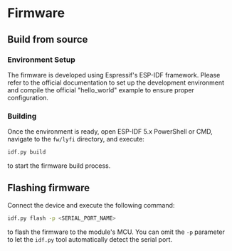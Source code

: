 # Firmware

## Build from source

### Environment Setup

The firmware is developed using Espressif's ESP-IDF framework. Please refer to the official documentation to set up the development environment and compile the official "hello_world" example to ensure proper configuration.

### Building

Once the environment is ready, open ESP-IDF 5.x PowerShell or CMD, navigate to the `fw/lyfi` directory, and execute:
```bash
idf.py build
```
to start the firmware build process.

## Flashing firmware

Connect the device and execute the following command:
```bash
idf.py flash -p <SERIAL_PORT_NAME>
```
to flash the firmware to the module's MCU. You can omit the `-p` parameter to let the `idf.py` tool automatically detect the serial port.


